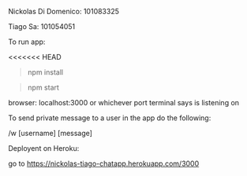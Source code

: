 

Nickolas Di Domenico: 101083325

Tiago Sa: 101054051

To run app:

<<<<<<< HEAD
> npm install

> npm start

browser: localhost:3000 or whichever port terminal says is listening on


To send private message to a user in the app do the following:

/w [username] [message]

Deployent on Heroku:

go to https://nickolas-tiago-chatapp.herokuapp.com/3000

